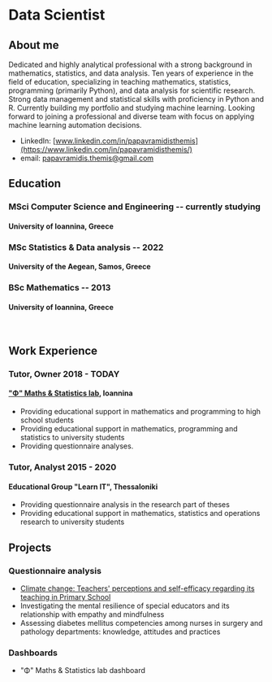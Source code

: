 # Data Scientist

## About me
Dedicated and highly analytical professional with a strong background in mathematics, statistics, and data analysis. Ten years of experience in the field of education, specializing in teaching mathematics, statistics, programming (primarily Python), and data analysis for scientific research. Strong data management and statistical skills with proficiency in Python and R. Currently building my portfolio and studying machine learning. Looking forward to joining a professional and diverse team with focus on applying machine learning automation decisions.
* LinkedIn: [www.linkedin.com/in/papavramidisthemis](https://www.linkedin.com/in/papavramidisthemis/)
* email: [papavramidis.themis@gmail.com](mailto:papavramidis.themis@gmail.com)
&nbsp;

## Education
### MSci Computer Science and Engineering -- currently studying
#### University of Ioannina, Greece
### MSc Statistics & Data analysis -- 2022
#### University of the Aegean, Samos, Greece
### BSc Mathematics -- 2013
#### University of Ioannina, Greece
&nbsp;

## Work Experience
### Tutor, Owner 2018 - TODAY
#### ["Φ" Maths & Statistics lab](https://phi.edu.gr/), Ioannina
* Providing educational support in mathematics and programming to high school students
* Providing educational support in mathematics, programming and statistics to university students
* Providing questionnaire analyses.
&nbsp;
### Tutor, Analyst 2015 - 2020
#### Educational Group "Learn IT", Thessaloniki
* Providing questionnaire analysis in the research part of theses
* Providing educational support in mathematics, statistics and operations research to university students
&nbsp;

## Projects
### Questionnaire analysis
* [Climate change: Teachers' perceptions and self-efficacy regarding its teaching in Primary School](E23001/README.md)
* Investigating the mental resilience of special educators and its relationship with empathy and mindfulness
* Assessing diabetes mellitus competencies among nurses in surgery and pathology departments: knowledge, attitudes and practices
&nbsp;

### Dashboards
* "Φ" Maths & Statistics lab dashboard
